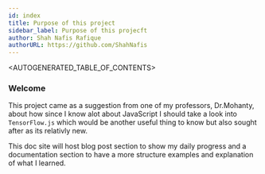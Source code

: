 ```yaml
---
id: index
title: Purpose of this project
sidebar_label: Purpose of this projecft
author: Shah Nafis Rafique
authorURL: https://github.com/ShahNafis
---
```

<AUTOGENERATED_TABLE_OF_CONTENTS>

### Welcome

This project came as a suggestion from one of my professors, Dr.Mohanty, about
how since I know alot about JavaScript I should take a look into `TensorFlow.js`
which would be another useful thing to know but also sought after as its
relativly new.

This doc site will host blog post section to show my daily progress and a
documentation section to have a more structure examples and explanation of what
I learned.
